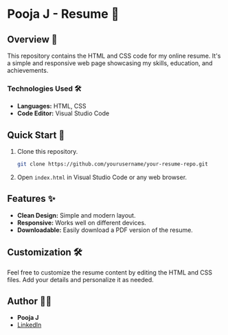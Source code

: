 # Pooja J - Resume 📄

## Overview 🚀

This repository contains the HTML and CSS code for my online resume. It's a simple and responsive web page showcasing my skills, education, and achievements.

### Technologies Used 🛠️

- **Languages:** HTML, CSS
- **Code Editor:** Visual Studio Code

## Quick Start 🏁

1. Clone this repository.
   ```bash
   git clone https://github.com/yourusername/your-resume-repo.git
   ```

2. Open `index.html` in Visual Studio Code or any web browser.

## Features ✨

- **Clean Design:** Simple and modern layout.
- **Responsive:** Works well on different devices.
- **Downloadable:** Easily download a PDF version of the resume.

## Customization 🛠️

Feel free to customize the resume content by editing the HTML and CSS files. Add your details and personalize it as needed.

## Author 👩‍💻

- **Pooja J**
- [LinkedIn](www.linkedin.com/in/pooja-jaishankar)
